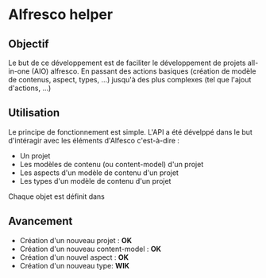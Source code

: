 # Alfresco helper
## Objectif
Le but de ce développement est de faciliter le développement de projets all-in-one (AIO) alfresco. 
En passant des actions basiques (création de modèle de contenus, aspect, types, ...) jusqu'à des plus complexes (tel que l'ajout d'actions, ...)
## Utilisation
Le principe de fonctionnement est simple.
L'API a été dévelppé dans le but d'intéragir avec les éléments d'Alfesco c'est-à-dire :
* Un projet
* Les modèles de contenu (ou content-model) d'un projet
* Les aspects d'un modèle de contenu d'un projet
* Les types d'un modèle de contenu d'un projet

Chaque objet est définit dans 

## Avancement
* Création d'un nouveau projet : **OK**
* Création d'un nouveau content-model : **OK**
* Création d'un nouvel aspect : **OK**
* Création d'un nouveau type: **WIK**